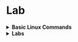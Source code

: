 # Lab

<details>
<summary><strong>Basic Linux Commands</strong></summary>
<br>

1. `cd` - To navigate between the directories
2. `ls`, `ltr` - List directory contents, in long format sorted by modification time similar to 'll'
3. `ls --help` - Display help information for the `ls` command
4. For more commands refer [Basic Linux Cmds](https://www.geeksforgeeks.org/basic-linux-commands/)

</details>

<details>
<summary><strong>Labs</strong></summary>
<br>

1. Navigate to the OpenLANE directory:
```
cd Desktop/work/tools/openlane_working_dir/openlane
```
2. Start the Docker container and to use the open lane  OpenLANE shell:
```
docker
./flow.tcl -interactive
```
![openlane startup](https://github.com/Akkshayul1234/Nasscom-VSD/assets/37902660/7145ed52-c1b8-46a8-9d5a-7731c14ff422)

Import the nesscary package to run the flow by using the following command
```
package require openlane 0.9
```
<details>
<summary><strong>Setting Up the Design Environment</strong></summary>
<br>

3. Prepare the design in the OpenLANE shell:
```
prep -design picorv32a
```
![design prep](https://github.com/Akkshayul1234/Nasscom-VSD/assets/37902660/525dce4b-8d97-4607-bd16-3c7621c8fd6a)

- The design is present in the
```
 














